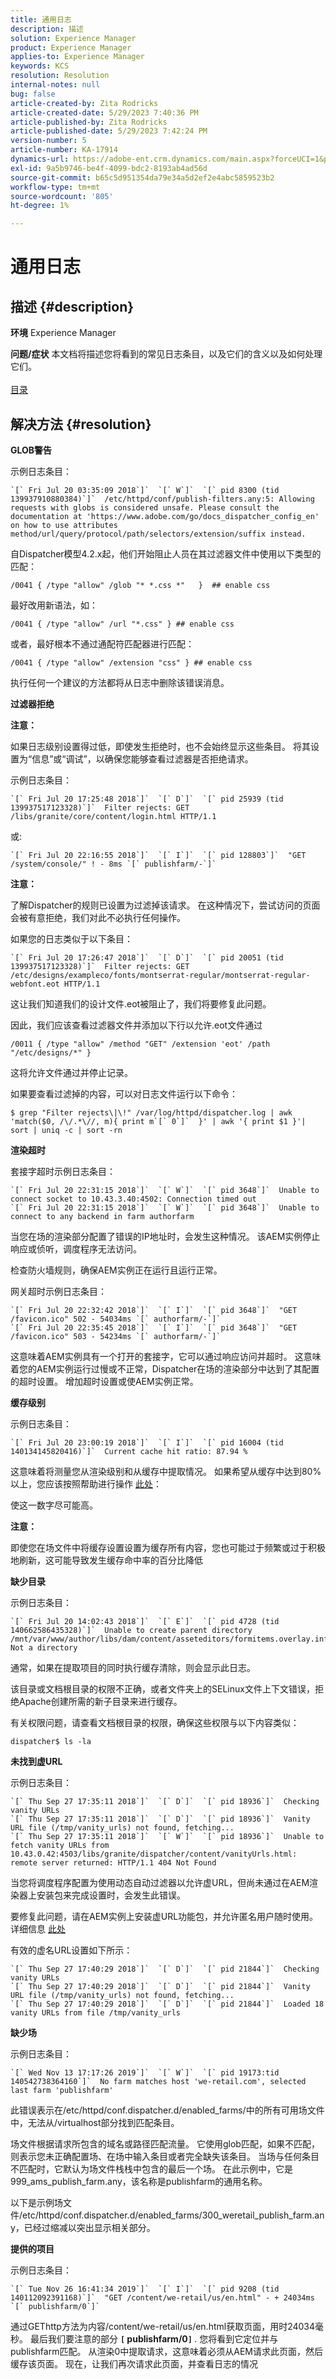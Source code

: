 ```yaml
---
title: 通用日志
description: 描述
solution: Experience Manager
product: Experience Manager
applies-to: Experience Manager
keywords: KCS
resolution: Resolution
internal-notes: null
bug: false
article-created-by: Zita Rodricks
article-created-date: 5/29/2023 7:40:36 PM
article-published-by: Zita Rodricks
article-published-date: 5/29/2023 7:42:24 PM
version-number: 5
article-number: KA-17914
dynamics-url: https://adobe-ent.crm.dynamics.com/main.aspx?forceUCI=1&pagetype=entityrecord&etn=knowledgearticle&id=0101ceaa-58fe-ed11-8f6e-6045bd0063aa
exl-id: 9a5b9746-be4f-4099-bdc2-8193ab4ad56d
source-git-commit: b65c5d951354da79e34a5d2ef2e4abc5859523b2
workflow-type: tm+mt
source-wordcount: '805'
ht-degree: 1%

---
```


# 通用日志

## 描述 {#description}

<b>环境</b>
Experience Manager


<b>问题/症状</b>
本文档将描述您将看到的常见日志条目，以及它们的含义以及如何处理它们。
<br> <br>[目录](https://experienceleague.adobe.com/docs/experience-cloud-kcs/kbarticles/KA-17490.html)

## 解决方法 {#resolution}


<b>GLOB警告</b>

示例日志条目：


```
`[` Fri Jul 20 03:35:09 2018`]`  `[` W`]`  `[` pid 8300 (tid 139937910880384)`]`  /etc/httpd/conf/publish-filters.any:5: Allowing requests with globs is considered unsafe. Please consult the documentation at 'https://www.adobe.com/go/docs_dispatcher_config_en' on how to use attributes method/url/query/protocol/path/selectors/extension/suffix instead.
```


自Dispatcher模型4.2.x起，他们开始阻止人员在其过滤器文件中使用以下类型的匹配：


```
/0041 { /type "allow" /glob "* *.css *"   }  ## enable css
```


最好改用新语法，如：


```
/0041 { /type "allow" /url "*.css" } ## enable css
```


或者，最好根本不通过通配符匹配器进行匹配：


```
/0041 { /type "allow" /extension "css" } ## enable css
```


执行任何一个建议的方法都将从日志中删除该错误消息。



<b>过滤器拒绝</b>

<b>注意：</b>

如果日志级别设置得过低，即使发生拒绝时，也不会始终显示这些条目。 将其设置为“信息”或“调试”，以确保您能够查看过滤器是否拒绝请求。

示例日志条目：


```
`[` Fri Jul 20 17:25:48 2018`]`  `[` D`]`  `[` pid 25939 (tid 139937517123328)`]`  Filter rejects: GET /libs/granite/core/content/login.html HTTP/1.1
```


或:


```
`[` Fri Jul 20 22:16:55 2018`]`  `[` I`]`  `[` pid 128803`]`  "GET /system/console/" ! - 8ms `[` publishfarm/-`]`
```


<b>注意：</b>

了解Dispatcher的规则已设置为过滤掉该请求。 在这种情况下，尝试访问的页面会被有意拒绝，我们对此不必执行任何操作。

如果您的日志类似于以下条目：


```
`[` Fri Jul 20 17:26:47 2018`]`  `[` D`]`  `[` pid 20051 (tid 139937517123328)`]`  Filter rejects: GET /etc/designs/exampleco/fonts/montserrat-regular/montserrat-regular-webfont.eot HTTP/1.1
```


这让我们知道我们的设计文件.eot被阻止了，我们将要修复此问题。

因此，我们应该查看过滤器文件并添加以下行以允许.eot文件通过


```
/0011 { /type "allow" /method "GET" /extension 'eot' /path "/etc/designs/*" }
```


这将允许文件通过并停止记录。

如果要查看过滤掉的内容，可以对日志文件运行以下命令：


```
$ grep "Filter rejects\|\!" /var/log/httpd/dispatcher.log | awk 'match($0, /\/.*\//, m){ print m`[` 0`]`  }' | awk '{ print $1 }'| sort | uniq -c | sort -rn
```




<b>渲染超时</b>

套接字超时示例日志条目：


```
`[` Fri Jul 20 22:31:15 2018`]`  `[` W`]`  `[` pid 3648`]`  Unable to connect socket to 10.43.3.40:4502: Connection timed out 
`[` Fri Jul 20 22:31:15 2018`]`  `[` W`]`  `[` pid 3648`]`  Unable to connect to any backend in farm authorfarm
```


当您在场的渲染部分配置了错误的IP地址时，会发生这种情况。 该AEM实例停止响应或侦听，调度程序无法访问。

检查防火墙规则，确保AEM实例正在运行且运行正常。

网关超时示例日志条目：


```
`[` Fri Jul 20 22:32:42 2018`]`  `[` I`]`  `[` pid 3648`]`  "GET /favicon.ico" 502 - 54034ms `[` authorfarm/-`]`  
`[` Fri Jul 20 22:35:45 2018`]`  `[` I`]`  `[` pid 3648`]`  "GET /favicon.ico" 503 - 54234ms `[` authorfarm/-`]`
```


这意味着AEM实例具有一个打开的套接字，它可以通过响应访问并超时。 这意味着您的AEM实例运行过慢或不正常，Dispatcher在场的渲染部分中达到了其配置的超时设置。 增加超时设置或使AEM实例正常。



<b>缓存级别</b>

示例日志条目：


```
`[` Fri Jul 20 23:00:19 2018`]`  `[` I`]`  `[` pid 16004 (tid 140134145820416)`]`  Current cache hit ratio: 87.94 %
```


这意味着将测量您从渲染级别和从缓存中提取情况。 如果希望从缓存中达到80%以上，您应该按照帮助进行操作 [此处](https://experienceleague.adobe.com/docs/experience-cloud-kcs/kbarticles/KA-17458.html)：

使这一数字尽可能高。

<b>注意：</b>

即使您在场文件中将缓存设置设置为缓存所有内容，您也可能过于频繁或过于积极地刷新，这可能导致发生缓存命中率的百分比降低



<b>缺少目录</b>

示例日志条目：


```
`[` Fri Jul 20 14:02:43 2018`]`  `[` E`]`  `[` pid 4728 (tid 140662586435328)`]`  Unable to create parent directory /mnt/var/www/author/libs/dam/content/asseteditors/formitems.overlay.infinity.json/application: Not a directory
```


通常，如果在提取项目的同时执行缓存清除，则会显示此日志。

该目录或文档根目录的权限不正确，或者文件夹上的SELinux文件上下文错误，拒绝Apache创建所需的新子目录来进行缓存。

有关权限问题，请查看文档根目录的权限，确保这些权限与以下内容类似：


```
dispatcher$ ls -la
```




<b>未找到虚URL</b>

示例日志条目：


```
`[` Thu Sep 27 17:35:11 2018`]`  `[` D`]`  `[` pid 18936`]`  Checking vanity URLs 
`[` Thu Sep 27 17:35:11 2018`]`  `[` D`]`  `[` pid 18936`]`  Vanity URL file (/tmp/vanity_urls) not found, fetching... 
`[` Thu Sep 27 17:35:11 2018`]`  `[` W`]`  `[` pid 18936`]`  Unable to fetch vanity URLs from 10.43.0.42:4503/libs/granite/dispatcher/content/vanityUrls.html: remote server returned: HTTP/1.1 404 Not Found
```


当您将调度程序配置为使用动态自动过滤器以允许虚URL，但尚未通过在AEM渲染器上安装包来完成设置时，会发生此错误。

要修复此问题，请在AEM实例上安装虚URL功能包，并允许匿名用户随时使用。 详细信息 [此处](https://experienceleague.adobe.com/docs/experience-cloud-kcs/kbarticles/KA-17463.html)

有效的虚名URL设置如下所示：


```
`[` Thu Sep 27 17:40:29 2018`]`  `[` D`]`  `[` pid 21844`]`  Checking vanity URLs 
`[` Thu Sep 27 17:40:29 2018`]`  `[` D`]`  `[` pid 21844`]`  Vanity URL file (/tmp/vanity_urls) not found, fetching... 
`[` Thu Sep 27 17:40:29 2018`]`  `[` D`]`  `[` pid 21844`]`  Loaded 18 vanity URLs from file /tmp/vanity_urls
```




<b>缺少场</b>

示例日志条目：


```
`[` Wed Nov 13 17:17:26 2019`]`  `[` W`]`  `[` pid 19173:tid 140542738364160`]`  No farm matches host 'we-retail.com', selected last farm 'publishfarm'
```


此错误表示在/etc/httpd/conf.dispatcher.d/enabled_farms/中的所有可用场文件中，无法从/virtualhost部分找到匹配条目。

场文件根据请求所包含的域名或路径匹配流量。 它使用glob匹配，如果不匹配，则表示您未正确配置场、在场中输入条目或者完全缺失该条目。 当场与任何条目不匹配时，它默认为场文件栈栈中包含的最后一个场。 在此示例中，它是999_ams_publish_farm.any，该名称是publishfarm的通用名称。

以下是示例场文件/etc/httpd/conf.dispatcher.d/enabled_farms/300_weretail_publish_farm.any，已经过缩减以突出显示相关部分。



<b>提供的项目</b>

示例日志条目：


```
`[` Tue Nov 26 16:41:34 2019`]`  `[` I`]`  `[` pid 9208 (tid 140112092391168)`]`  "GET /content/we-retail/us/en.html" - + 24034ms `[` publishfarm/0`]`
```


通过GEThttp方法为内容/content/we-retail/us/en.html获取页面，用时24034毫秒。 最后我们要注意的部分 <b>`[` publishfarm/0`]` </b>. 您将看到它定位并与publishfarm匹配。 从渲染0中提取请求，这意味着必须从AEM请求此页面，然后缓存该页面。 现在，让我们再次请求此页面，并查看日志的情况
